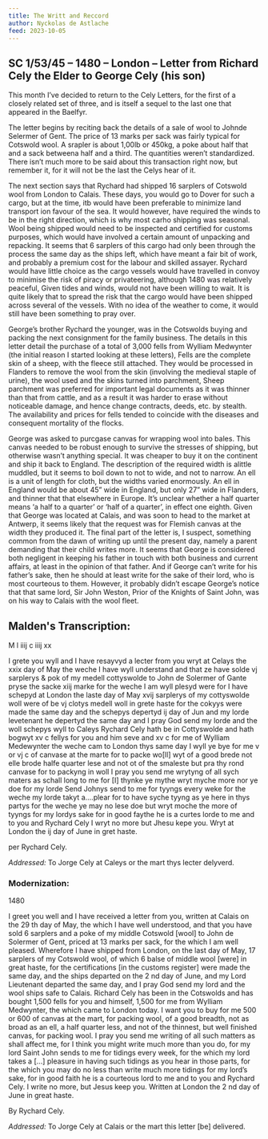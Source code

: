 ```yaml
---
title: The Writt and Reccord
author: Nyckolas de Astlache
feed: 2023-10-05
---
```


## SC 1/53/45 – 1480 – London – Letter from Richard Cely the Elder to George Cely (his son)

This month I’ve decided to return to the Cely Letters, for the first of a closely related set of three, and is itself a sequel to the last one that appeared in the Baelfyr.

The letter begins by reciting back the details of a sale of wool to Johnde Selermer of Gent. The price of 13 marks per sack was fairly typical for Cotswold wool. A srapler is about 1,00lb or 450kg, a poke about half that and a sack betweena half and a third. The quantities weren’t standardized. There isn’t much more to be said about this transaction right now, but remember it, for it will not be the last the Celys hear of it.

The next section says that Rychard had shipped 16 sarplers of Cotswold wool from London to
Calais. These days, you would go to Dover for such a cargo, but at the time, itb would have been preferable to minimize land transport ion favour of the sea. It would however, have required the winds to be in the right direction, which is why most carho shipping was seasonal. Wool being shipped would need to be inspected and certified for customs purposes, which would have involved a certain amount of unpacking and repacking. It seems that 6 sarplers of this cargo had only been through the process the same day as the ships left, which have meant a fair bit of work, and probably a premium cost for the labour and skilled assayer. Rychard would have little choice as the cargo vessels would have travelled in convoy to minimise the risk of piracy or privateering, although 1480 was relatively peaceful, Given tides and winds, would not have been willing to wait. It is quite likely that to spread the risk that the cargo would have been shipped across several of the vessels. With no idea of the weather to come, it would still have been something to pray over.

George’s brother Rychard the younger, was in the Cotswolds buying and packing the next
consignment for the family business. The details in this letter detail the purchase of a total of 3,000 fells from Wylliam Medwynter (the initial reason I started looking at these letters), Fells are the complete skin of a sheep, with the fleece still attached. They would be processed in Flanders to remove the wool from the skin (involving the medieval staple of urine), the wool used and the skins turned into parchment, Sheep parchment was preferred for important legal documents as it was thinner than that from cattle, and as a result it was harder to erase without noticeable damage, and hence change contracts, deeds, etc. by stealth. The availability and prices for fells tended to coincide with the diseases and consequent mortality of the flocks.

George was asked to purcgase canvas for wrapping wool into bales. This canvas needed to be
robust enough to survive the stresses of shipping, but otherwise wasn’t anything special. It was cheaper to buy it on the continent and ship it back to England. The description of the required width is alittle muddled, but it seems to boil down to not to wide, and not to narrow. An ell is a unit of length for cloth, but the widths varied enormously. An ell in England would be about 45” wide in England, but only 27” wide in Flanders, and thinner that that elsewhere in Europe. It’s unclear whether a half quarter means ‘a half to a quarter’ or ‘half of a quarter’, in effect one eighth. Given that George was located at Calais, and was soon to head to the market at Antwerp, it seems likely that the request was for Flemish canvas at the width they produced it. The final part of the letter is, I suspect, something common from the dawn of writing up until the present day, namely a parent demanding that their child writes more. It seems that George is considered both negligent in keeping his father in touch with both business and current affairs, at least in the opinion of that father. And if George can’t write for his father’s sake, then he should at least write for the sake of their lord, who is most courteous to them. However, it probably didn’t escape George’s notice that that same lord, Sir John Weston, Prior of the Knights of Saint John, was on his way to Calais with the wool fleet.

## Malden's Transcription:

M l iiij c iiij xx

I grete you wyll and I have resayvyd a lecter from you wryt at Celays the xxix day of May the weche I have wyll understand and that ze have solde vj sarplerys &amp; pok of my medell cottyswolde to John de Solermer of Gante pryse the sacke xiij marke for the weche I am wyll plesyd were for I have schepyd at London the laste day of May xvij sarplerys of my cottyswolde woll were of be vj clotys medell woll in grete haste for the cokyys were made the same day and the schepys depertyd ij day of Jun and my lorde levetenant he depertyd the same day and I pray God send my lorde and the woll schepys wyll to Caleys Rychard Cely hath be in Cottyswolde and hath bogwyt xv c fellys for you and him seve and xv c for me of Wylliam Medewynter the weche cam to London thys same day I wyll ye bye for me v or vj c of canvase at the marte for to packe wo[ll] wyt of a good brede not elle brode halfe quarter lese and not ot of the smaleste but pra thy rond canvase for to packyng in woll I pray you send me wrytyng of all sych maters as schall long to me for [I] thynke ye mythe wryt myche more nor ye doe for my lorde Send Johnys send to me for tyyngs every weke for the weche my lorde takyt a….plear for to have syche tyyng as ye here in thys partys for the weche ye may no lese doe but wryt moche the more of tyyngs for my lordys sake for in good faythe he is a curtes lorde to me and to you and Rychard Cely I wryt no more but Jhesu kepe you. Wryt at London the ij day of June in gret haste.

per Rychard Cely.

_Addressed:_ To Jorge Cely at Caleys or the mart thys lecter delyverd.

### Modernization:

1480

I greet you well and I have received a letter from you, written at Calais on the 29 th day of May, the which I have well understood, and that you have sold 6 sarplers and a poke of my middle Cotswold [wool] to John de Solermer of Gent, priced at 13 marks per sack, for the which I am well pleased. Wherefore I have shipped from London, on the last day of May, 17 sarplers of my Cotswold wool, of which 6 balse of middle wool [were] in great haste, for the certifications [in the customs register] were made the same day, and the ships departed on the 2 nd day of June, and my Lord Lieutenant departed the same day, and I pray God send my lord and the wool ships safe to Calais. Richard Cely has been in the Cotswolds and has bought 1,500 fells for you and himself, 1,500 for me from Wylliam Medwynter, the which came to London today. I want you to buy for me 500 or 600 of canvas at the mart, for packing wool, of a good breadth, not as broad as an ell, a half quarter less, and not of the thinnest, but well finished canvas, for packing wool. I pray you send me writing of all such matters as shall affect me, for I think you might write much more than you do, for my lord Saint John sends to me for tidings every week, for the which my lord takes a […] pleasure in having such tidings as you hear in those parts, for the which you may do no less than write much more tidings for my lord’s sake, for in good faith he is a courteous lord to me and to you and Rychard Cely. I write no more, but Jesus keep you. Written at London the 2 nd day of June in great haste.

By Rychard Cely.

_Addressed:_ To Jorge Cely at Calais or the mart this letter [be] delivered.
